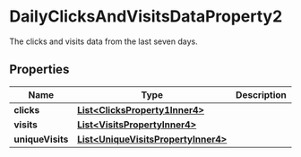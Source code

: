 

# DailyClicksAndVisitsDataProperty2

The clicks and visits data from the last seven days.

## Properties

| Name | Type | Description | Notes |
|------------ | ------------- | ------------- | -------------|
|**clicks** | [**List&lt;ClicksProperty1Inner4&gt;**](ClicksProperty1Inner4.md) |  |  [optional] |
|**visits** | [**List&lt;VisitsPropertyInner4&gt;**](VisitsPropertyInner4.md) |  |  [optional] |
|**uniqueVisits** | [**List&lt;UniqueVisitsPropertyInner4&gt;**](UniqueVisitsPropertyInner4.md) |  |  [optional] |



